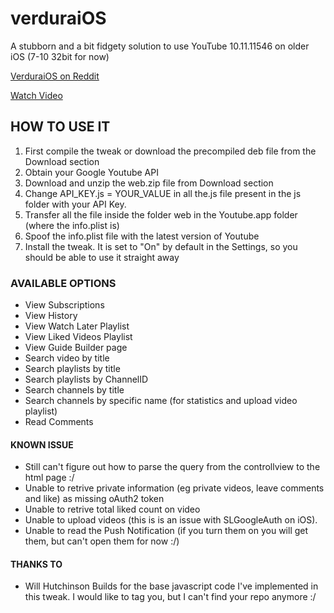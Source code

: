 # verduraiOS
A stubborn and a bit fidgety solution to use YouTube 10.11.11546 on older iOS (7-10 32bit for now)

[VerduraiOS on Reddit](https://www.reddit.com/r/LegacyJailbreak/comments/uoxxyg/news_verduraios_a_petty_way_to_use_youtube/ "VerduraiOS on Reddit")

[Watch Video](https://www.youtube.com/watch?v=mxyB9FGudBY)

## HOW TO USE IT
1. First compile the tweak or download the precompiled deb file from the Download section
2. Obtain your Google Youtube API
3. Download and unzip the web.zip file from Download section
4. Change API_KEY.js = YOUR_VALUE in all the.js file present in the js folder with your API Key.
5. Transfer all the file inside the folder web in the Youtube.app folder (where the info.plist is)
6. Spoof the info.plist file with the latest version of Youtube
7. Install the tweak. It is set to "On" by default in the Settings, so you should be able to use it straight away

### AVAILABLE OPTIONS
- View Subscriptions
- View History
- View Watch Later Playlist
- View Liked Videos Playlist
- View Guide Builder page
- Search video by title
- Search playlists by title
- Search playlists by ChannelID
- Search channels by title
- Search channels by specific name (for statistics and upload video playlist)
- Read Comments

#### KNOWN ISSUE
- Still can't figure out how to parse the query from the controllview to the html page :/
- Unable to retrive private information (eg private videos, leave comments and like) as missing oAuth2 token
- Unable to retrive total liked count on video
- Unable to upload videos (this is is an issue with SLGoogleAuth on iOS).
- Unable to read the Push Notification (if you turn them on you will get them, but can't open them for now :/)

#### THANKS TO
- Will Hutchinson Builds for the base javascript code I've implemented in this tweak. I would like to tag you, but I can't find your repo anymore :/

